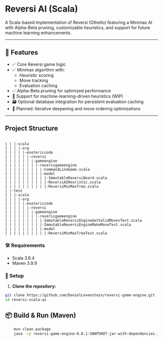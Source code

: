 # Reversi AI (Scala)

A Scala-based implementation of Reversi (Othello) featuring a Minimax AI with Alpha-Beta pruning, customizable heuristics, and support for future machine learning enhancements.

---

## 🚀 Features

- ✅ Core Reversi game logic
- ✅ Minimax algorithm with:
    - Heuristic scoring
    - Move tracking
    - Evaluation caching
- ✅ Alpha-Beta pruning for optimized performance
- 🧠 Support for machine-learning-driven heuristics (WIP)
- 🗃️ Optional database integration for persistent evaluation caching
- 🔄 Planned: Iterative deepening and move ordering optimizations

---

## Project Structure
```aiignore

| | |-scala
| | | |-org
| | | | |-esotericcode
| | | | | |-reversi
| | | | | | |-gameengine
| | | | | | | |-reversigameengine
| | | | | | | | |-CommandLineGame.scala
| | | | | | | | |-model
| | | | | | | | | |-ImmutableReversiBoard.scala
| | | | | | | | | |-ReversiAIHeuristic.scala
| | | | | | | | | |-ReversiMinMaxTree.scala
| |-test
| | |-scala
| | | |-org
| | | | |-esotericcode
| | | | | |-reversi
| | | | | | |-gameengine
| | | | | | | |-reversigameengine
| | | | | | | | |-ImmutableReversiEngineGetValidMovesTest.scala
| | | | | | | | |-ImmutableReversiEngineMakeMoveTest.scala
| | | | | | | | |-model
| | | | | | | | | |-ReversiMinMaxTreeTest.scala
```

### 🛠 Requirements

- Scala 3.6.4
- Maven 3.9.9

### 🔧 Setup

1. **Clone the repository:**

```bash
git clone https://github.com/DanielLevenstein/reversi-game-engine.git
cd reversi-scala-ai
```

## 📦 Build & Run (Maven)
```bash
    mvn clean package
    java -cp reversi-game-engine-0.0.1-SNAPSHOT-jar-with-dependencies.jar org.esotericcode.reversi.gameengine.reversigameengine.CommandLineGame --ai-player O 
```

